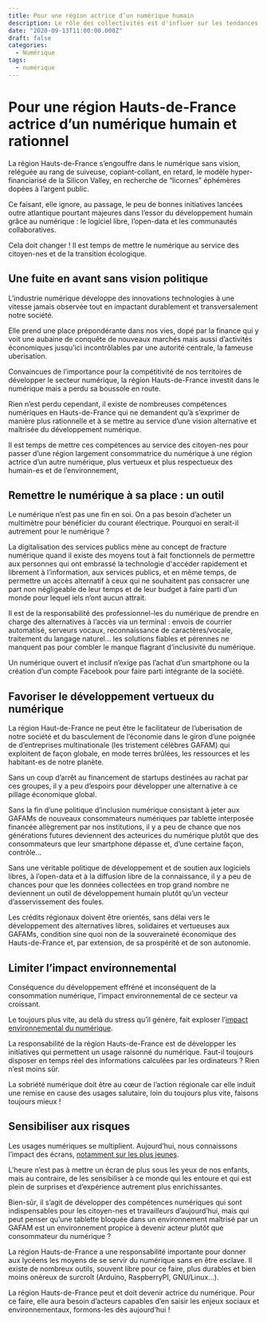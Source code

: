 ```yaml
---
title: Pour une région actrice d’un numérique humain
description: Le rôle des collectivités est d'influer sur les tendances pour les rendre plus humaines. Le numérique ne devrait pas être en reste.
date: "2020-09-13T11:00:00.000Z"
draft: false
categories:
  - Numérique
tags:
  - numérique
---
```


# Pour une région Hauts-de-France actrice d’un numérique humain et rationnel

La région Hauts-de-France s’engouffre dans le numérique sans vision, reléguée au rang de suiveuse, copiant-collant, en retard, le modèle hyper-financiarisé de la Silicon Valley, en recherche de “licornes” éphémères dopées à l’argent public.

Ce faisant, elle ignore, au passage, le peu de bonnes initiatives lancées outre atlantique pourtant majeures dans l’essor du développement humain grâce au numérique : le logiciel libre, l’open-data et les communautés collaboratives.

Cela doit changer ! Il est temps de mettre le numérique au service des citoyen-nes et de la transition écologique.

## Une fuite en avant sans vision politique

L’industrie numérique développe des innovations technologies à une vitesse jamais observée tout en impactant durablement et transversalement notre société.

Elle prend une place prépondérante dans nos vies, dopé par la finance qui y voit une aubaine de conquête de nouveaux marchés mais aussi d’activités économiques jusqu’ici incontrôlables par une autorité centrale, la fameuse uberisation.

Convaincues de l’importance pour la compétitivité de nos territoires de développer le secteur numérique, la région Hauts-de-France investit dans le numérique mais a perdu sa boussole en route.

Rien n’est perdu cependant, il existe de nombreuses compétences numériques en Hauts-de-France qui ne demandent qu’à s’exprimer de manière plus rationnelle et à se mettre au service d’une vision alternative et maîtrisée du développement numérique.

Il est temps de mettre ces compétences au service des citoyen-nes pour passer d’une région largement consommatrice du numérique à une région actrice d’un autre numérique, plus vertueux et plus respectueux des humain-es et de l’environnement,

## Remettre le numérique à sa place : un outil

Le numérique n’est pas une fin en soi. On a pas besoin d’acheter un multimètre pour bénéficier du courant électrique. Pourquoi en serait-il autrement pour le numérique ?

La digitalisation des services publics mène au concept de fracture numérique quand il existe des moyens tout à fait fonctionnels de permettre aux personnes qui ont embrassé la technologie d'accéder rapidement et librement à l’information, aux services publics, et en même temps, de permettre un accès alternatif à ceux qui ne souhaitent pas consacrer une part non négligeable de leur temps et de leur budget à faire parti d’un monde pour lequel iels n’ont aucun attrait.

Il est de la responsabilité des professionnel-les du numérique de prendre en charge des alternatives à l’accès via un terminal : envois de courrier automatisé, serveurs vocaux, reconnaissance de caractères/vocale, traitement du langage naturel… les solutions fiables et pérennes ne manquent pas pour combler le manque flagrant d’inclusivité du numérique.

Un numérique ouvert et inclusif n’exige pas l’achat d’un smartphone ou la création d’un compte Facebook pour faire parti intégrante de la société.

## Favoriser le développement vertueux du numérique

La région Haut-de-France ne peut être le facilitateur de l’uberisation de notre société et du basculement de l’économie dans le giron d’une poignée de d’entreprises multinationale (les tristement célèbres GAFAM) qui exploitent de façon globale, en mode terres brûlées, les ressources et les habitant-es de notre planète.

Sans un coup d’arrêt au financement de startups destinées au rachat par ces groupes, il y a peu d’espoirs pour développer une alternative à ce pillage économique global.

Sans la fin d’une politique d’inclusion numérique consistant à jeter aux GAFAMs de nouveaux consommateurs numériques par tablette interposée financée allègrement par nos institutions, il y a peu de chance que nos générations futures deviennent des acteurices du numérique plutôt que des consommateurs que leur smartphone dépasse et, d’une certaine façon, contrôle…

Sans une véritable politique de développement et de soutien aux logiciels libres, à l’open-data et à la diffusion libre de la connaissance, il y a peu de chances pour que les données collectées en trop grand nombre ne deviennent un outil de développement humain plutôt qu’un vecteur d’asservissement des foules.

Les crédits régionaux doivent être orientés, sans délai vers le développement des alternatives libres, solidaires et vertueuses aux GAFAMs, condition sine quoi non de la souveraineté économique des Hauts-de-France et, par extension, de sa prospérité et de son autonomie.

## Limiter l’impact environnemental

Conséquence du développement effréné et inconséquent de la consommation numérique, l’impact environnemental de ce secteur va croissant.

Le toujours plus vite, au delà du stress qu’il génère, fait exploser l’[impact environnemental du numérique](https://www.ademe.fr/sites/default/files/assets/documents/guide-pratique-face-cachee-numerique.pdf).

La responsabilité de la région Hauts-de-France est de développer les initiatives qui permettent un usage raisonné du numérique. Faut-il toujours disposer en temps réel des informations calculées par les ordinateurs ? Rien n’est moins sûr.

La sobriété numérique doit être au cœur de l’action régionale car elle induit une remise en cause des usages salutaire, loin du toujours plus vite, faisons toujours mieux !

## Sensibiliser aux risques

Les usages numériques se multiplient. Aujourd’hui, nous connaissons l’impact des écrans, [notamment sur les plus jeunes](https://www.drogues.gouv.fr/comprendre/ce-qu-il-faut-savoir-sur/lexposition-aux-ecrans).

L’heure n’est pas à mettre un écran de plus sous les yeux de nos enfants, mais au contraire, de les sensibiliser à ce monde qui les entoure et qui est plein de surprises et d’expérience autrement plus enrichissantes.

Bien-sûr, il s’agit de développer des compétences numériques qui sont indispensables pour les citoyen-nes et travailleurs d’aujourd’hui, mais qui peut penser qu’une tablette bloquée dans un environnement maîtrisé par un GAFAM est un environnement propice à devenir acteur plutôt que consommateur du numérique ?

La région Hauts-de-France a une responsabilité importante pour donner aux lycéens les moyens de se servir du numérique sans en être esclave. Il existe de nombreux outils, souvent libre pour ce faire, plus durables et bien moins onéreux de surcroît (Arduino, RaspberryPI, GNU/Linux…).

La région Hauts-de-France peut et doit devenir actrice du numérique. Pour ce faire, elle aura besoin d’acteurs capables d’en saisir les enjeux sociaux et environnementaux, formons-les dès aujourd’hui !
